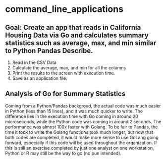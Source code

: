 # command_line_applications

## Goal: Create an app that reads in California Housing Data via Go and calculates summary statistics such as average, max, and min similar to Python Pandas Describe.

1. Read in the CSV Data
2. Calculate the average, max, and min for all the columns
3. Print the results to the screen with execution time.
4. Save as an application file.

## Analysis of Go for Summary Statistics
Coming from a Python/Pandas backgroud, the actual code was much easier in Python (less than 15 lines), and it was much quicker to write. The difference lies in the execution time with Go coming in around 20 microseconds, while the Python code was coming in around 2 seconds. The performance was almost 100x faster with Golang. To be fair to Pandas, the time it took to write the Golang functions took much longer, but now that both codes are completed, it would make more sense to use GoLang going forward, especially if this code will be used throughout the organization. If this is still an exercise completed by just one analyst on one workstation, Python or R may still be the way to go (no pun intended).

